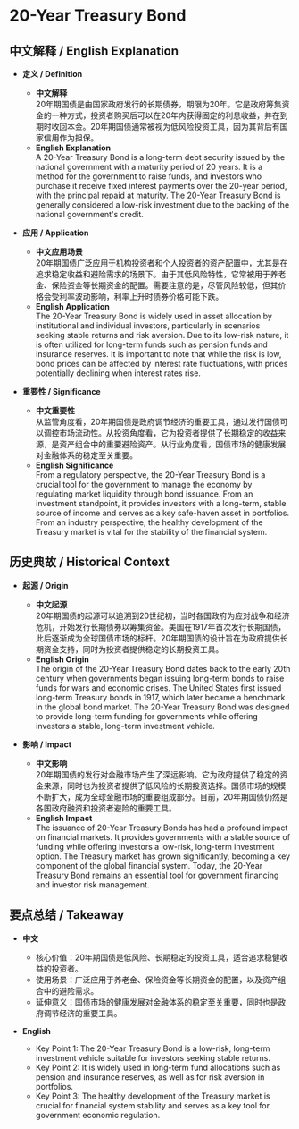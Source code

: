 # 20-Year Treasury Bond

## 中文解释 / English Explanation

* **定义 / Definition**  
  - **中文解释**  
    20年期国债是由国家政府发行的长期债券，期限为20年。它是政府筹集资金的一种方式，投资者购买后可以在20年内获得固定的利息收益，并在到期时收回本金。20年期国债通常被视为低风险投资工具，因为其背后有国家信用作为担保。  
  - **English Explanation**  
    A 20-Year Treasury Bond is a long-term debt security issued by the national government with a maturity period of 20 years. It is a method for the government to raise funds, and investors who purchase it receive fixed interest payments over the 20-year period, with the principal repaid at maturity. The 20-Year Treasury Bond is generally considered a low-risk investment due to the backing of the national government's credit.

* **应用 / Application**  
  - **中文应用场景**  
    20年期国债广泛应用于机构投资者和个人投资者的资产配置中，尤其是在追求稳定收益和避险需求的场景下。由于其低风险特性，它常被用于养老金、保险资金等长期资金的配置。需要注意的是，尽管风险较低，但其价格会受利率波动影响，利率上升时债券价格可能下跌。  
  - **English Application**  
    The 20-Year Treasury Bond is widely used in asset allocation by institutional and individual investors, particularly in scenarios seeking stable returns and risk aversion. Due to its low-risk nature, it is often utilized for long-term funds such as pension funds and insurance reserves. It is important to note that while the risk is low, bond prices can be affected by interest rate fluctuations, with prices potentially declining when interest rates rise.

* **重要性 / Significance**  
  - **中文重要性**  
    从监管角度看，20年期国债是政府调节经济的重要工具，通过发行国债可以调控市场流动性。从投资角度看，它为投资者提供了长期稳定的收益来源，是资产组合中的重要避险资产。从行业角度看，国债市场的健康发展对金融体系的稳定至关重要。  
  - **English Significance**  
    From a regulatory perspective, the 20-Year Treasury Bond is a crucial tool for the government to manage the economy by regulating market liquidity through bond issuance. From an investment standpoint, it provides investors with a long-term, stable source of income and serves as a key safe-haven asset in portfolios. From an industry perspective, the healthy development of the Treasury market is vital for the stability of the financial system.

## 历史典故 / Historical Context

* **起源 / Origin**  
  - **中文起源**  
    20年期国债的起源可以追溯到20世纪初，当时各国政府为应对战争和经济危机，开始发行长期债券以筹集资金。美国在1917年首次发行长期国债，此后逐渐成为全球国债市场的标杆。20年期国债的设计旨在为政府提供长期资金支持，同时为投资者提供稳定的长期投资工具。  
  - **English Origin**  
    The origin of the 20-Year Treasury Bond dates back to the early 20th century when governments began issuing long-term bonds to raise funds for wars and economic crises. The United States first issued long-term Treasury bonds in 1917, which later became a benchmark in the global bond market. The 20-Year Treasury Bond was designed to provide long-term funding for governments while offering investors a stable, long-term investment vehicle.

* **影响 / Impact**  
  - **中文影响**  
    20年期国债的发行对金融市场产生了深远影响。它为政府提供了稳定的资金来源，同时也为投资者提供了低风险的长期投资选择。国债市场的规模不断扩大，成为全球金融市场的重要组成部分。目前，20年期国债仍然是各国政府融资和投资者避险的重要工具。  
  - **English Impact**  
    The issuance of 20-Year Treasury Bonds has had a profound impact on financial markets. It provides governments with a stable source of funding while offering investors a low-risk, long-term investment option. The Treasury market has grown significantly, becoming a key component of the global financial system. Today, the 20-Year Treasury Bond remains an essential tool for government financing and investor risk management.

## 要点总结 / Takeaway

* **中文**  
  - 核心价值：20年期国债是低风险、长期稳定的投资工具，适合追求稳健收益的投资者。  
  - 使用场景：广泛应用于养老金、保险资金等长期资金的配置，以及资产组合中的避险需求。  
  - 延伸意义：国债市场的健康发展对金融体系的稳定至关重要，同时也是政府调节经济的重要工具。  

* **English**  
  - Key Point 1: The 20-Year Treasury Bond is a low-risk, long-term investment vehicle suitable for investors seeking stable returns.  
  - Key Point 2: It is widely used in long-term fund allocations such as pension and insurance reserves, as well as for risk aversion in portfolios.  
  - Key Point 3: The healthy development of the Treasury market is crucial for financial system stability and serves as a key tool for government economic regulation.